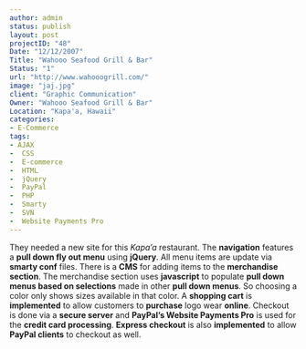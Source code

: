 ```yaml
--- 
author: admin
status: publish
layout: post
projectID: "48"
Date: "12/12/2007"
Title: "Wahooo Seafood Grill & Bar"
Status: "1"
url: "http://www.wahooogrill.com/"
image: "jaj.jpg"
client: "Graphic Communication"
Owner: "Wahooo Seafood Grill & Bar"
Location: "Kapa'a, Hawaii"
categories:
- E-Commerce
tags:
- AJAX
-  CSS
-  E-commerce
-  HTML
-  jQuery
-  PayPal
-  PHP
-  Smarty
-  SVN
-  Website Payments Pro
--- 
```

They needed a new site for this *Kapa’a* restaurant. The **navigation** features a **pull down fly out menu** using **jQuery**. All menu items are update via **smarty conf** files. There is a **CMS** for adding items to the **merchandise section**. The merchandise section uses **javascript** to populate **pull down menus based on selections** made in other **pull down menus**. So choosing a color only shows sizes available in that color. A **shopping cart** is **implemented** to allow customers to **purchase** logo wear **online**. Checkout is done via a **secure server** and **PayPal’s Website Payments Pro** is used for the **credit card processing**. **Express checkout** is also **implemented** to allow **PayPal clients** to checkout as well.
